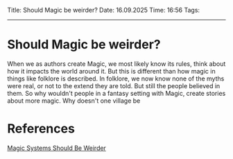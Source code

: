 Title: Should Magic be weirder?
Date: 16.09.2025
Time: 16:56
Tags: 

---
# Should Magic be weirder?

When we as authors create Magic, we most likely know its rules, think about how it impacts the world around it. But this is different than how magic in things like folklore is described. In folklore, we now know none of the myths were real, or not to the extend they are told. But still the people believed in them. So why wouldn't people in a fantasy setting with Magic, create stories about more magic. Why doesn't one village be 

# References
[Magic Systems Should Be Weirder](https://www.youtube.com/watch?v=ivnw7VkqKjY&t=114s)